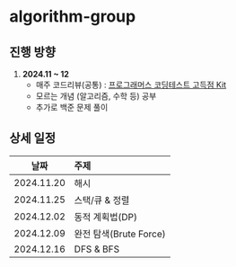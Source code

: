 # algorithm-group

## 진행 방향
1. **2024.11 ~ 12**
   - 매주 코드리뷰(공통) : [프로그래머스 코딩테스트 고득점 Kit](https://school.programmers.co.kr/learn/challenges?tab=algorithm_practice_kit)
   - 모르는 개념 (알고리즘, 수학 등) 공부
   - 추가로 백준 문제 풀이


## 상세 일정
|날짜|주제|
|:---:|:---|
|2024.11.20|해시|
|2024.11.25|스택/큐 & 정렬|
|2024.12.02|동적 계획법(DP)|
|2024.12.09|완전 탐색(Brute Force)|
|2024.12.16|DFS & BFS|